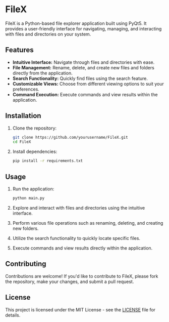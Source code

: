 # FileX

FileX is a Python-based file explorer application built using PyQt5. It provides a user-friendly interface for navigating, managing, and interacting with files and directories on your system.

## Features

- **Intuitive Interface:** Navigate through files and directories with ease.
- **File Management:** Rename, delete, and create new files and folders directly from the application.
- **Search Functionality:** Quickly find files using the search feature.
- **Customizable Views:** Choose from different viewing options to suit your preferences.
- **Command Execution:** Execute commands and view results within the application.

## Installation

1. Clone the repository:
    ```bash
    git clone https://github.com/yourusername/FileX.git
    cd FileX
    ```

2. Install dependencies:
    ```bash
    pip install -r requirements.txt
    ```

## Usage

1. Run the application:
    ```bash
    python main.py
    ```

2. Explore and interact with files and directories using the intuitive interface.
3. Perform various file operations such as renaming, deleting, and creating new folders.
4. Utilize the search functionality to quickly locate specific files.
5. Execute commands and view results directly within the application.

## Contributing

Contributions are welcome! If you'd like to contribute to FileX, please fork the repository, make your changes, and submit a pull request.

## License

This project is licensed under the MIT License - see the [LICENSE](LICENSE) file for details.
